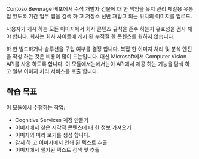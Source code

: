 Contoso Beverage 배포에서 수석 개발자 건물에 대 한 책임을 유지 관리 메일용 유통업 있도록 기간 업무 앱을 검색 하 고 저장소 선반 재입고 되는 위치의 이미지를 업로드.

사용자가 게시 하는 모든 이미지에서 회사 콘텐츠 규칙을 준수 하는지 유효성을 검사 해야 합니다. 회사는 회사 사이트에 게시 된 부적절 한 콘텐츠를 원하지 않습니다. 

하 한 빌드하거나 솔루션을 구입 여부를 결정 합니다. 복잡 한 이미지 처리 및 분석 엔진을 작성 하는 것은 비용이 많이 드는입니다. 대신 Microsoft에서 Computer Vision API를 사용 하도록 합니다. 이 모듈에서는에서는이 API에서 제공 하는 기능을 탐색 하 고 일부 이미지 처리 서비스를 호출 합니다. 

## <a name="learning-objectives"></a>학습 목표

이 모듈에서 수행하는 작업:

- Cognitive Services 계정 만들기
- 이미지에서 찾은 시각적 콘텐츠에 대 한 정보 가져오기
- 이미지의 미리 보기를 생성 합니다.
- 감지 하 고 이미지에서 인쇄 된 텍스트 추출
- 이미지에서 필기된 텍스트 검색 및 추출
